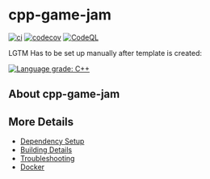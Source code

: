 # cpp-game-jam

[![ci](https://github.com/grixr/cpp-game-jam/actions/workflows/ci.yml/badge.svg)](https://github.com/grixr/cpp-game-jam/actions/workflows/ci.yml)
[![codecov](https://codecov.io/gh/grixr/cpp-game-jam/branch/main/graph/badge.svg)](https://codecov.io/gh/grixr/cpp-game-jam)
[![CodeQL](https://github.com/grixr/cpp-game-jam/actions/workflows/codeql-analysis.yml/badge.svg)](https://github.com/grixr/cpp-game-jam/actions/workflows/codeql-analysis.yml)

LGTM Has to be set up manually after template is created:

[![Language grade: C++](https://img.shields.io/lgtm/grade/cpp/github/grixr/cpp-game-jam)](https://lgtm.com/projects/g/grixr/cpp-game-jam/context:cpp)

## About cpp-game-jam



## More Details

 * [Dependency Setup](README_dependencies.md)
 * [Building Details](README_building.md)
 * [Troubleshooting](README_troubleshooting.md)
 * [Docker](README_docker.md)
